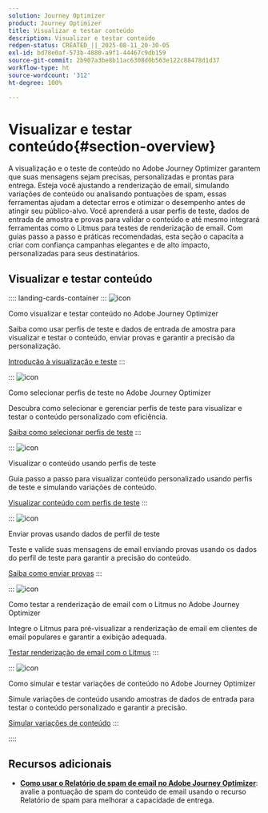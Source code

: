 ```yaml
---
solution: Journey Optimizer
product: Journey Optimizer
title: Visualizar e testar conteúdo
description: Visualizar e testar conteúdo
redpen-status: CREATED_||_2025-08-11_20-30-05
exl-id: bd78e0af-573b-4880-a9f1-44467c9db159
source-git-commit: 2b907a3be8b11ac6308d0b563e122c88478d1d37
workflow-type: ht
source-wordcount: '312'
ht-degree: 100%

---
```


# Visualizar e testar conteúdo{#section-overview}

A visualização e o teste de conteúdo no Adobe Journey Optimizer garantem que suas mensagens sejam precisas, personalizadas e prontas para entrega. Esteja você ajustando a renderização de email, simulando variações de conteúdo ou analisando pontuações de spam, essas ferramentas ajudam a detectar erros e otimizar o desempenho antes de atingir seu público-alvo. Você aprenderá a usar perfis de teste, dados de entrada de amostra e provas para validar o conteúdo e até mesmo integrará ferramentas como o Litmus para testes de renderização de email. Com guias passo a passo e práticas recomendadas, esta seção o capacita a criar com confiança campanhas elegantes e de alto impacto, personalizadas para seus destinatários.

## Visualizar e testar conteúdo

:::: landing-cards-container
:::
![icon](https://cdn.experienceleague.adobe.com/icons/circle-play.svg?lang=pt-BR)

Como visualizar e testar conteúdo no Adobe Journey Optimizer

Saiba como usar perfis de teste e dados de entrada de amostra para visualizar e testar o conteúdo, enviar provas e garantir a precisão da personalização.

[Introdução à visualização e teste](../using/content-management/preview-test.md)
:::

:::
![icon](https://cdn.experienceleague.adobe.com/icons/list-check.svg?lang=pt-BR)

Como selecionar perfis de teste no Adobe Journey Optimizer

Descubra como selecionar e gerenciar perfis de teste para visualizar e testar o conteúdo personalizado com eficiência.

[Saiba como selecionar perfis de teste](../using/content-management/test-profiles.md)
:::

:::
![icon](https://cdn.experienceleague.adobe.com/icons/bullseye.svg?lang=pt-BR)

Visualizar o conteúdo usando perfis de teste

Guia passo a passo para visualizar conteúdo personalizado usando perfis de teste e simulando variações de conteúdo.

[Visualizar conteúdo com perfis de teste](../using/content-management/preview.md)
:::

:::
![icon](https://cdn.experienceleague.adobe.com/icons/envelope.svg?lang=pt-BR)

Enviar provas usando dados de perfil de teste

Teste e valide suas mensagens de email enviando provas usando os dados do perfil de teste para garantir a precisão do conteúdo.

[Saiba como enviar provas](../using/content-management/proofs.md)
:::

:::
![icon](https://cdn.experienceleague.adobe.com/icons/eye.svg?lang=pt-BR)

Como testar a renderização de email com o Litmus no Adobe Journey Optimizer

Integre o Litmus para pré-visualizar a renderização de email em clientes de email populares e garantir a exibição adequada.

[Testar renderização de email com o Litmus](../using/content-management/rendering.md)
:::

:::
![icon](https://cdn.experienceleague.adobe.com/icons/code-branch.svg?lang=pt-BR)

Como simular e testar variações de conteúdo no Adobe Journey Optimizer

Simule variações de conteúdo usando amostras de dados de entrada para testar o conteúdo personalizado e garantir a precisão.

[Simular variações de conteúdo](../using/test-approve/simulate-sample-input.md)
:::

::::


## Recursos adicionais

- **[Como usar o Relatório de spam de email no Adobe Journey Optimizer](../using/content-management/spam-report.md)**: avalie a pontuação de spam do conteúdo de email usando o recurso Relatório de spam para melhorar a capacidade de entrega.

